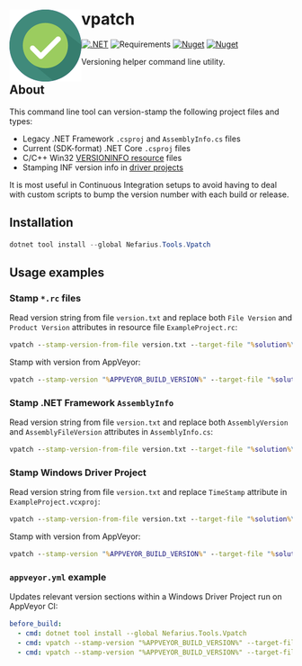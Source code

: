 # <img src="assets/favicon_128x128.png" align="left" />vpatch

[![.NET](https://github.com/nefarius/vpatch/actions/workflows/build.yml/badge.svg)](https://github.com/nefarius/vpatch/actions/workflows/build.yml)
![Requirements](https://img.shields.io/badge/Requires-.NET%208.0-blue.svg)
[![Nuget](https://img.shields.io/nuget/v/Nefarius.Tools.Vpatch)](https://www.nuget.org/packages/Nefarius.Tools.Vpatch/)
[![Nuget](https://img.shields.io/nuget/dt/Nefarius.Tools.Vpatch)](https://www.nuget.org/packages/Nefarius.Tools.Vpatch/)

Versioning helper command line utility.

## About

This command line tool can version-stamp the following project files and types:

- Legacy .NET Framework `.csproj` and `AssemblyInfo.cs` files
- Current (SDK-format) .NET Core `.csproj` files
- C/C++ Win32 [VERSIONINFO resource](https://learn.microsoft.com/en-us/windows/win32/menurc/versioninfo-resource) files
- Stamping INF version info
  in [driver projects](https://learn.microsoft.com/en-us/windows-hardware/drivers/develop/stampinf-properties-for-driver-projects)

It is most useful in Continuous Integration setups to avoid having to deal with custom scripts to bump the version
number with each build or release.

## Installation

```PowerShell
dotnet tool install --global Nefarius.Tools.Vpatch
```

## Usage examples

### Stamp `*.rc` files

Read version string from file `version.txt` and replace both `File Version` and `Product Version` attributes in resource
file `ExampleProject.rc`:

```cmd
vpatch --stamp-version-from-file version.txt --target-file "%solution%\ExampleProject\ExampleProject.rc" --resource.file-version --resource.product-version
```

Stamp with version from AppVeyor:

```cmd
vpatch --stamp-version "%APPVEYOR_BUILD_VERSION%" --target-file "%solution%\ExampleProject\ExampleProject.rc" --resource.file-version --resource.product-version
```

### Stamp .NET Framework `AssemblyInfo`

Read version string from file `version.txt` and replace both `AssemblyVersion` and `AssemblyFileVersion` attributes in
`AssemblyInfo.cs`:

```cmd
vpatch --stamp-version-from-file version.txt --target-file "%solution%\ExampleProject\Properties\AssemblyInfo.cs" --assembly.version --assembly.file-version
```

### Stamp Windows Driver Project

Read version string from file `version.txt` and replace `TimeStamp` attribute in `ExampleProject.vcxproj`:

```cmd
vpatch --stamp-version-from-file version.txt --target-file "%solution%\ExampleProject\ExampleProject.vcxproj" --vcxproj.inf-time-stamp
```

Stamp with version from AppVeyor:

```cmd
vpatch --stamp-version "%APPVEYOR_BUILD_VERSION%" --target-file "%solution%\ExampleProject\ExampleProject.vcxproj" --vcxproj.inf-time-stamp
```

### `appveyor.yml` example

Updates relevant version sections within a Windows Driver Project run on AppVeyor CI:

```yaml
before_build:
  - cmd: dotnet tool install --global Nefarius.Tools.Vpatch
  - cmd: vpatch --stamp-version "%APPVEYOR_BUILD_VERSION%" --target-file ".\sys\%APPVEYOR_PROJECT_NAME%.vcxproj" --vcxproj.inf-time-stamp
  - cmd: vpatch --stamp-version "%APPVEYOR_BUILD_VERSION%" --target-file ".\sys\%APPVEYOR_PROJECT_NAME%.rc" --resource.file-version --resource.product-version
```
